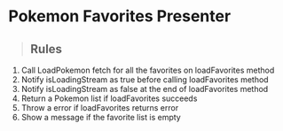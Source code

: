 # Pokemon Favorites Presenter

> ## Rules
1. Call LoadPokemon fetch for all the favorites on loadFavorites method
2. Notify isLoadingStream as true before calling loadFavorites method
3. Notify isLoadingStream as false at the end of loadFavorites method
4. Return a Pokemon list if loadFavorites succeeds
5. Throw a error if loadFavorites returns error
6. Show a message if the favorite list is empty